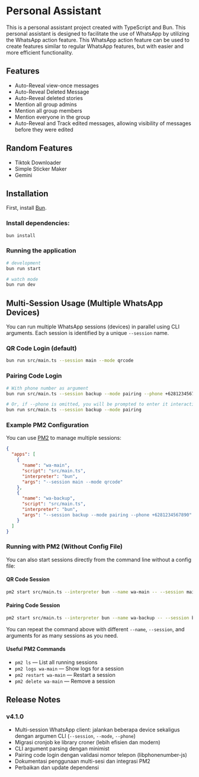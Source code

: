 # Personal Assistant

This is a personal assistant project created with TypeScript and Bun.
This personal assistant is designed to facilitate the use of WhatsApp by
utilizing the WhatsApp action feature. This WhatsApp action feature can be used
to create features similar to regular WhatsApp features, but with easier and
more efficient functionality.

## Features

- Auto-Reveal view-once messages
- Auto-Reveal Deleted Message
- Auto-Reveal deleted stories
- Mention all group admins
- Mention all group members
- Mention everyone in the group
- Auto-Reveal and Track edited messages, allowing visibility of messages before they were edited


## Random Features
- Tiktok Downloader
- Simple Sticker Maker
- Gemini

## Installation

First, install [Bun](https://bun.sh/docs/installation).

### Install dependencies:
```bash
bun install
```

### Running the application
```bash
# development
bun run start

# watch mode
bun run dev
```

## Multi-Session Usage (Multiple WhatsApp Devices)

You can run multiple WhatsApp sessions (devices) in parallel using CLI arguments. Each session is identified by a unique `--session` name.

### QR Code Login (default)
```bash
bun run src/main.ts --session main --mode qrcode
```

### Pairing Code Login
```bash
# With phone number as argument
bun run src/main.ts --session backup --mode pairing --phone +6281234567890

# Or, if --phone is omitted, you will be prompted to enter it interactively
bun run src/main.ts --session backup --mode pairing
```

### Example PM2 Configuration
You can use [PM2](https://pm2.keymetrics.io/) to manage multiple sessions:

```json
{
  "apps": [
    {
      "name": "wa-main",
      "script": "src/main.ts",
      "interpreter": "bun",
      "args": "--session main --mode qrcode"
    },
    {
      "name": "wa-backup",
      "script": "src/main.ts",
      "interpreter": "bun",
      "args": "--session backup --mode pairing --phone +6281234567890"
    }
  ]
}
```

### Running with PM2 (Without Config File)

You can also start sessions directly from the command line without a config file:

#### QR Code Session
```sh
pm2 start src/main.ts --interpreter bun --name wa-main -- --session main --mode qrcode
```

#### Pairing Code Session
```sh
pm2 start src/main.ts --interpreter bun --name wa-backup -- --session backup --mode pairing --phone +6281234567890
```

You can repeat the command above with different `--name`, `--session`, and arguments for as many sessions as you need.

#### Useful PM2 Commands
- `pm2 ls` — List all running sessions
- `pm2 logs wa-main` — Show logs for a session
- `pm2 restart wa-main` — Restart a session
- `pm2 delete wa-main` — Remove a session

## Release Notes

### v4.1.0
- Multi-session WhatsApp client: jalankan beberapa device sekaligus dengan argumen CLI (`--session`, `--mode`, `--phone`)
- Migrasi cronjob ke library croner (lebih efisien dan modern)
- CLI argument parsing dengan minimist
- Pairing code login dengan validasi nomor telepon (libphonenumber-js)
- Dokumentasi penggunaan multi-sesi dan integrasi PM2
- Perbaikan dan update dependensi